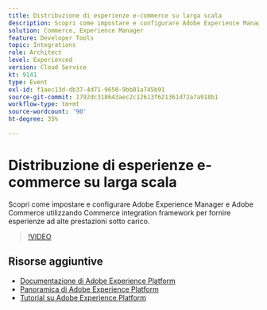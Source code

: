 ```yaml
---
title: Distribuzione di esperienze e-commerce su larga scala
description: Scopri come impostare e configurare Adobe Experience Manager e Adobe Commerce utilizzando Commerce integration framework per fornire esperienze ad alte prestazioni sotto carico.
solution: Commerce, Experience Manager
feature: Developer Tools
topic: Integrations
role: Architect
level: Experienced
version: Cloud Service
kt: 9141
type: Event
exl-id: f1aec13d-db37-4d71-9650-9bb01a745b91
source-git-commit: 1792dc318643aec2c12613f621361d72a7a918b1
workflow-type: tm+mt
source-wordcount: '90'
ht-degree: 35%

---
```


# Distribuzione di esperienze e-commerce su larga scala

Scopri come impostare e configurare Adobe Experience Manager e Adobe Commerce utilizzando Commerce integration framework per fornire esperienze ad alte prestazioni sotto carico.

>[!VIDEO](https://video.tv.adobe.com/v/337582/?quality=12&learn=on&hidetitle=true)

## Risorse aggiuntive

- [Documentazione di Adobe Experience Platform](https://experienceleague.adobe.com/docs/experience-platform.html?lang=it)
- [Panoramica di Adobe Experience Platform](https://experienceleague.adobe.com/docs/experience-platform/landing/home.html?lang=it)
- [Tutorial su Adobe Experience Platform](https://experienceleague.adobe.com/docs/platform-learn/tutorials/overview.html?lang=it)
